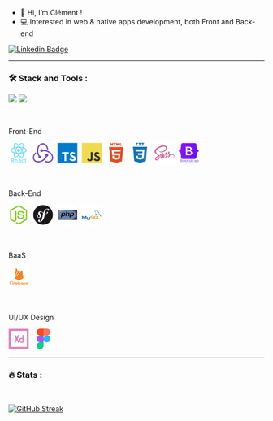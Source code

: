 

<div id="header">
  <ul>
    <li>👋 Hi, I’m Clément !</li>
    <li>💻 Interested in web & native apps development, both Front and Back-end</li>
  </ul>
  
  [![Linkedin Badge](https://img.shields.io/badge/-Clément-blue?style=flat&logo=Linkedin&logoColor=white)](your-linkedin-url)
  
</div>

---

### :hammer_and_wrench: Stack and Tools : 

![](https://img.shields.io/badge/OS-Windows-informational?style=flat&logo=<LOGO_NAME>&logoColor=white&color=0078d6)
![](https://img.shields.io/badge/IDE-VSCode-informational?style=flat&logo=<LOGO_NAME>&logoColor=white&color=0078d6)

<br>

Front-End
<div>
  <img src="https://github.com/devicons/devicon/blob/master/icons/react/react-original-wordmark.svg" title="React" alt="React" width="40" height="40"/>&nbsp;
  <img src="https://github.com/devicons/devicon/blob/master/icons/redux/redux-original.svg" title="Redux" alt="Redux" width="40" height="40"/>&nbsp;
  <img src="https://github.com/devicons/devicon/blob/master/icons/typescript/typescript-original.svg" title="TypeScript" alt="TypeScript" width="40" height="40"/>&nbsp;
  <img src="https://github.com/devicons/devicon/blob/master/icons/javascript/javascript-original.svg" title="VanillaJS" alt="VanillaJS" width="40" height="40"/>&nbsp;
  <img src="https://github.com/devicons/devicon/blob/master/icons/html5/html5-plain-wordmark.svg" title="HTML5" alt="HTML5" width="40" height="40"/>&nbsp;
  <img src="https://github.com/devicons/devicon/blob/master/icons/css3/css3-plain-wordmark.svg" title="CSS3" alt="CSS3" width="40" height="40"/>&nbsp;
  <img src="https://github.com/devicons/devicon/blob/master/icons/sass/sass-original.svg" title="Sass" alt="Sass" width="40" height="40"/>&nbsp;
  <img src="https://github.com/devicons/devicon/blob/master/icons/bootstrap/bootstrap-original-wordmark.svg" title="Bootstrap" alt="Bootstrap" width="40" height="40"/>&nbsp;
</div>
<br>
<br>

Back-End
<div>
  <img src="https://github.com/devicons/devicon/blob/master/icons/nodejs/nodejs-original.svg" title="NodeJS" alt="NodeJS" width="40" height="40"/>&nbsp;
  <img src="https://github.com/devicons/devicon/blob/master/icons/symfony/symfony-original.svg" title="Symfony" alt="Symfony" width="40" height="40"/>&nbsp;
  <img src="https://github.com/devicons/devicon/blob/master/icons/php/php-original.svg" title="PHP" alt="PHP" width="40" height="40"/>&nbsp;
  <img src="https://github.com/devicons/devicon/blob/master/icons/mysql/mysql-original-wordmark.svg" title="MySQL" alt="MySQL" width="40" height="40"/>&nbsp;
</div>
<br>
<br>

BaaS
<div>
  <img src="https://github.com/devicons/devicon/blob/master/icons/firebase/firebase-plain-wordmark.svg" title="FireBase" alt="FireBase" width="40" height="40"/>&nbsp;
</div>
<br>
<br>

UI/UX Design
<div>
  <img src="https://github.com/devicons/devicon/blob/master/icons/xd/xd-line.svg" title="AdobeXD" alt="AdobeXD" width="40" height="40"/>&nbsp;
  <img src="https://github.com/devicons/devicon/blob/master/icons/figma/figma-original.svg" title="Figma" alt="Figma" width="40" height="40"/>&nbsp;
</div>

---

### :fire: Stats :
<br>

[![GitHub Streak](http://github-readme-streak-stats.herokuapp.com?user=CMT94&theme=dark&background=000000)](https://git.io/streak-stats)

<br>







<!---
CMT94/CMT94 is a ✨ special ✨ repository because its `README.md` (this file) appears on your GitHub profile.
You can click the Preview link to take a look at your changes.
--->

